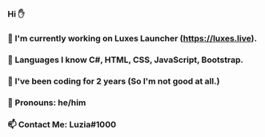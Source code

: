 ### Hi ✋
### 🔭 I'm currently working on Luxes Launcher (https://luxes.live).
### 🌱 Languages I know C#, HTML, CSS, JavaScript, Bootstrap.
### 🌱 I've been coding for 2 years (So I'm not good at all.)
### 👤 Pronouns: he/him
### 📫 Contact Me: Luzia#1000
